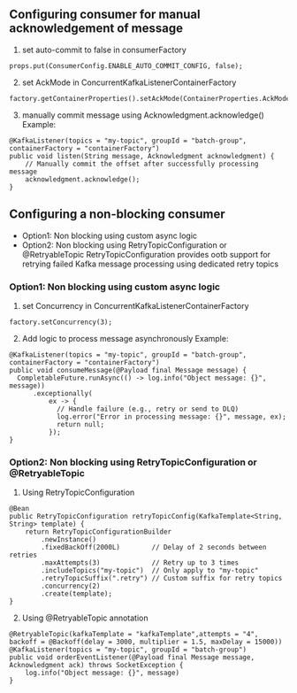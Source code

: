 ## Configuring consumer for manual acknowledgement of message

1. set auto-commit to false in consumerFactory

```
props.put(ConsumerConfig.ENABLE_AUTO_COMMIT_CONFIG, false);
```

2. set AckMode in ConcurrentKafkaListenerContainerFactory

```
factory.getContainerProperties().setAckMode(ContainerProperties.AckMode.MANUAL);
```

3. manually commit message using Acknowledgment.acknowledge()
   Example:

```
@KafkaListener(topics = "my-topic", groupId = "batch-group", containerFactory = "containerFactory")
public void listen(String message, Acknowledgment acknowledgment) {
    // Manually commit the offset after successfully processing message
    acknowledgment.acknowledge();
}
```

## Configuring a non-blocking consumer

* Option1: Non blocking using custom async logic
* Option2: Non blocking using RetryTopicConfiguration or @RetryableTopic
  RetryTopicConfiguration provides ootb support for retrying failed Kafka message processing using dedicated retry topics

### Option1: Non blocking using custom async logic

1. set Concurrency in ConcurrentKafkaListenerContainerFactory

```
factory.setConcurrency(3);
```

2. Add logic to process message asynchronously
   Example:

```
@KafkaListener(topics = "my-topic", groupId = "batch-group", containerFactory = "containerFactory")
public void consumeMessage(@Payload final Message message) {
  CompletableFuture.runAsync(() -> log.info("Object message: {}", message))
      .exceptionally(
          ex -> {
            // Handle failure (e.g., retry or send to DLQ)
            log.error("Error in processing message: {}", message, ex);
            return null;
          });
}
```

### Option2: Non blocking using RetryTopicConfiguration or @RetryableTopic

1. Using RetryTopicConfiguration

```
@Bean
public RetryTopicConfiguration retryTopicConfig(KafkaTemplate<String, String> template) {
    return RetryTopicConfigurationBuilder
        .newInstance()
        .fixedBackOff(2000L)        // Delay of 2 seconds between retries
        .maxAttempts(3)             // Retry up to 3 times
        .includeTopics("my-topic")  // Only apply to "my-topic"
        .retryTopicSuffix(".retry") // Custom suffix for retry topics
        .concurrency(2)
        .create(template);
}
```

2. Using @RetryableTopic annotation

```
@RetryableTopic(kafkaTemplate = "kafkaTemplate",attempts = "4", backoff = @Backoff(delay = 3000, multiplier = 1.5, maxDelay = 15000))
@KafkaListener(topics = "my-topic", groupId = "batch-group")
public void orderEventListener(@Payload final Message message, Acknowledgment ack) throws SocketException {
    log.info("Object message: {}", message)
}
```

